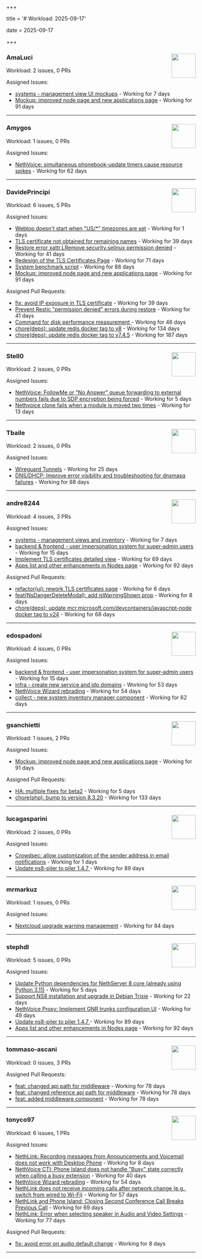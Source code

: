 +++

title = '# Workload: 2025-09-17'

date = 2025-09-17

+++

### AmaLuci <img src='https://avatars.githubusercontent.com/u/166636295?v=4&s=64' width='64' height='64' style='float:right;' /> ###
Workload: 2 issues, 0 PRs


Assigned Issues:
- [systems - management view UI mockups](https://github.com/NethServer/my/issues/23) - Working for 7 days
- [Mockup: improved node page and new applications page](https://github.com/NethServer/dev/issues/7507) - Working for 91 days
---

### Amygos <img src='https://avatars.githubusercontent.com/u/510232?v=4&s=64' width='64' height='64' style='float:right;' /> ###
Workload: 1 issues, 0 PRs


Assigned Issues:
- [NethVoice: simultaneous phonebook-update timers cause resource spikes](https://github.com/NethServer/dev/issues/7555) - Working for 62 days
---

### DavidePrincipi <img src='https://avatars.githubusercontent.com/u/2920838?v=4&s=64' width='64' height='64' style='float:right;' /> ###
Workload: 6 issues, 5 PRs


Assigned Issues:
- [Webtop doesn't start when "US/*" timezones are set](https://github.com/NethServer/dev/issues/7630) - Working for 1 days
- [TLS certificate not obtained for remaining names](https://github.com/NethServer/dev/issues/7601) - Working for 39 days
- [Restore error xattr.LRemove security.selinux permission denied](https://github.com/NethServer/dev/issues/7598) - Working for 41 days
- [Redesign of the TLS Certificates Page](https://github.com/NethServer/dev/issues/7544) - Working for 71 days
- [System benchmark script](https://github.com/NethServer/dev/issues/7519) - Working for 88 days
- [Mockup: improved node page and new applications page](https://github.com/NethServer/dev/issues/7507) - Working for 91 days

Assigned Pull Requests:
- [fix: avoid IP exposure in TLS certificate](https://github.com/NethServer/ns8-traefik/pull/104) - Working for 39 days
- [Prevent Restic "permission denied" errors during restore](https://github.com/NethServer/ns8-core/pull/920) - Working for 41 days
- [Command for disk performance measurement ](https://github.com/NethServer/ns8-core/pull/915) - Working for 46 days
- [chore(deps): update redis docker tag to v8](https://github.com/NethServer/ns8-core/pull/874) - Working for 134 days
- [chore(deps): update redis docker tag to v7.4.5](https://github.com/NethServer/ns8-core/pull/830) - Working for 187 days
---

### Stell0 <img src='https://avatars.githubusercontent.com/u/4547897?v=4&s=64' width='64' height='64' style='float:right;' /> ###
Workload: 2 issues, 0 PRs


Assigned Issues:
- [NethVoice: FollowMe or "No Answer" queue forwarding to external numbers fails due to SDP encryption being forced](https://github.com/NethServer/dev/issues/7627) - Working for 5 days
- [Nethvoice clone fails when a module is moved two times](https://github.com/NethServer/dev/issues/7616) - Working for 13 days
---

### Tbaile <img src='https://avatars.githubusercontent.com/u/8052641?v=4&s=64' width='64' height='64' style='float:right;' /> ###
Workload: 2 issues, 0 PRs


Assigned Issues:
- [Wireguard Tunnels](https://github.com/NethServer/nethsecurity/issues/1352) - Working for 25 days
- [DNS/DHCP: Improve error visibility and troubleshooting for dnsmasq failures](https://github.com/NethServer/nethsecurity/issues/1278) - Working for 88 days
---

### andre8244 <img src='https://avatars.githubusercontent.com/u/4612169?v=4&s=64' width='64' height='64' style='float:right;' /> ###
Workload: 4 issues, 3 PRs


Assigned Issues:
- [systems - management views and inventory](https://github.com/NethServer/my/issues/22) - Working for 7 days
- [backend & frontend - user impersonation system for super-admin users](https://github.com/NethServer/my/issues/20) - Working for 15 days
- [Implement TLS certificates detailed view](https://github.com/NethServer/dev/issues/7548) - Working for 69 days
- [Apps list and other enhancements in Nodes page](https://github.com/NethServer/dev/issues/7506) - Working for 92 days

Assigned Pull Requests:
- [refactor(ui): rework TLS certificates page](https://github.com/NethServer/ns8-core/pull/933) - Working for 6 days
- [feat(NsDangerDeleteModal): add isWarningShown prop](https://github.com/NethServer/ns8-ui-lib/pull/40) - Working for 8 days
- [chore(deps): update mcr.microsoft.com/devcontainers/javascript-node docker tag to v24](https://github.com/NethServer/ns8-mail/pull/194) - Working for 68 days
---

### edospadoni <img src='https://avatars.githubusercontent.com/u/6152486?v=4&s=64' width='64' height='64' style='float:right;' /> ###
Workload: 4 issues, 0 PRs


Assigned Issues:
- [backend & frontend - user impersonation system for super-admin users](https://github.com/NethServer/my/issues/20) - Working for 15 days
- [infra - create new service and idp domains](https://github.com/NethServer/my/issues/9) - Working for 53 days
- [NethVoice Wizard rebrading](https://github.com/NethServer/dev/issues/7571) - Working for 54 days
- [collect - new system inventory manager component](https://github.com/NethServer/my/issues/7) - Working for 62 days
---

### gsanchietti <img src='https://avatars.githubusercontent.com/u/804596?v=4&s=64' width='64' height='64' style='float:right;' /> ###
Workload: 1 issues, 2 PRs


Assigned Issues:
- [Mockup: improved node page and new applications page](https://github.com/NethServer/dev/issues/7507) - Working for 91 days

Assigned Pull Requests:
- [HA: multiple fixes for beta2](https://github.com/NethServer/nethsecurity/pull/1369) - Working for 5 days
- [chore(php): bump to version 8.3.20](https://github.com/NethServer/ns8-webtop/pull/120) - Working for 133 days
---

### lucagasparini <img src='https://avatars.githubusercontent.com/u/11161326?v=4&s=64' width='64' height='64' style='float:right;' /> ###
Workload: 2 issues, 0 PRs


Assigned Issues:
- [Crowdsec: allow customization of the sender address in email notifications](https://github.com/NethServer/dev/issues/7631) - Working for 1 days
- [Update ns8-piler to piler 1.4.7 ](https://github.com/NethServer/dev/issues/7516) - Working for 89 days
---

### mrmarkuz <img src='https://avatars.githubusercontent.com/u/31746411?v=4&s=64' width='64' height='64' style='float:right;' /> ###
Workload: 1 issues, 0 PRs


Assigned Issues:
- [Nextcloud upgrade warning management](https://github.com/NethServer/dev/issues/7522) - Working for 84 days
---

### stephdl <img src='https://avatars.githubusercontent.com/u/3164851?v=4&s=64' width='64' height='64' style='float:right;' /> ###
Workload: 5 issues, 0 PRs


Assigned Issues:
- [Update Python dependencies for NethServer 8 core (already using Python 3.11)](https://github.com/NethServer/dev/issues/7625) - Working for 5 days
- [Support NS8 installation and upgrade in Debian Trixie](https://github.com/NethServer/dev/issues/7608) - Working for 22 days
- [NethVoice Proxy: Implement GNR trunks configuration UI](https://github.com/NethServer/dev/issues/7578) - Working for 49 days
- [Update ns8-piler to piler 1.4.7 ](https://github.com/NethServer/dev/issues/7516) - Working for 89 days
- [Apps list and other enhancements in Nodes page](https://github.com/NethServer/dev/issues/7506) - Working for 92 days
---

### tommaso-ascani <img src='https://avatars.githubusercontent.com/u/31596042?v=4&s=64' width='64' height='64' style='float:right;' /> ###
Workload: 0 issues, 3 PRs


Assigned Pull Requests:
- [feat: changed api path for middleware](https://github.com/nethesis/nethvoice-cti/pull/317) - Working for 78 days
- [feat: changed reference api path for middleware](https://github.com/nethesis/phone-island/pull/103) - Working for 78 days
- [feat: added middleware component](https://github.com/nethesis/ns8-nethvoice/pull/493) - Working for 78 days
---

### tonyco97 <img src='https://avatars.githubusercontent.com/u/36625268?v=4&s=64' width='64' height='64' style='float:right;' /> ###
Workload: 6 issues, 1 PRs


Assigned Issues:
- [NethLink: Recording messages from Announcements and Voicemail does not work with Desktop Phone](https://github.com/NethServer/dev/issues/7619) - Working for 8 days
- [NethVoice CTI: Phone Island does not handle "Busy" state correctly when calling a busy extension](https://github.com/NethServer/dev/issues/7599) - Working for 40 days
- [NethVoice Wizard rebrading](https://github.com/NethServer/dev/issues/7571) - Working for 54 days
- [NethLink does not receive incoming calls after network change (e.g., switch from wired to Wi-Fi)](https://github.com/NethServer/dev/issues/7561) - Working for 57 days
- [NethLink and Phone Island: Closing Second Conference Call Breaks Previous Call](https://github.com/NethServer/dev/issues/7550) - Working for 69 days
- [NethLink: Error when selecting speaker in Audio and Video Settings](https://github.com/NethServer/dev/issues/7538) - Working for 77 days

Assigned Pull Requests:
- [fix: avoid error on audio default change](https://github.com/NethServer/nethlink/pull/73) - Working for 8 days
---

